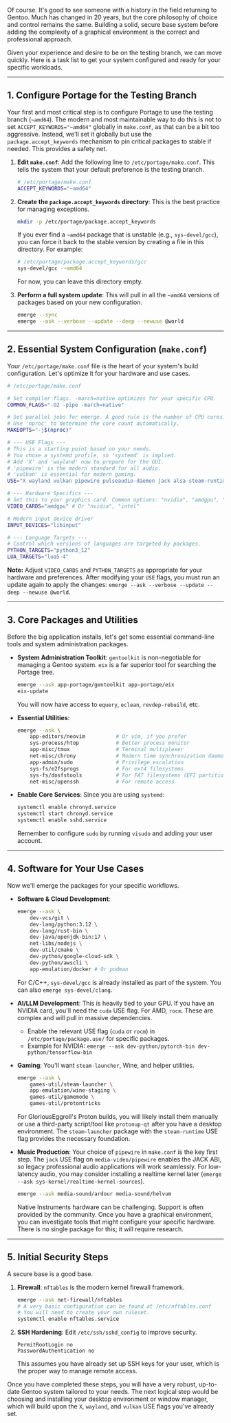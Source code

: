 
Of course. It's good to see someone with a history in the field returning to Gentoo. Much has changed in 20 years, but the core philosophy of choice and control remains the same. Building a solid, secure base system before adding the complexity of a graphical environment is the correct and professional approach.

Given your experience and desire to be on the testing branch, we can move quickly. Here is a task list to get your system configured and ready for your specific workloads.

-----

## 1\. Configure Portage for the Testing Branch

Your first and most critical step is to configure Portage to use the testing branch (`~amd64`). The modern and most maintainable way to do this is not to set `ACCEPT_KEYWORDS="~amd64"` globally in `make.conf`, as that can be a bit too aggressive. Instead, we'll set it globally but use the `package.accept_keywords` mechanism to pin critical packages to stable if needed. This provides a safety net.

1.  **Edit `make.conf`**: Add the following line to `/etc/portage/make.conf`. This tells the system that your default preference is the testing branch.

    ```bash
    # /etc/portage/make.conf
    ACCEPT_KEYWORDS="~amd64"
    ```

2.  **Create the `package.accept_keywords` directory**: This is the best practice for managing exceptions.

    ```bash
    mkdir -p /etc/portage/package.accept_keywords
    ```

    If you ever find a `~amd64` package that is unstable (e.g., `sys-devel/gcc`), you can force it back to the stable version by creating a file in this directory. For example:

    ```bash
    # /etc/portage/package.accept_keywords/gcc
    sys-devel/gcc -~amd64
    ```

    For now, you can leave this directory empty.

3.  **Perform a full system update**: This will pull in all the `~amd64` versions of packages based on your new configuration.

    ```bash
    emerge --sync
    emerge --ask --verbose --update --deep --newuse @world
    ```

-----

## 2\. Essential System Configuration (`make.conf`)

Your `/etc/portage/make.conf` file is the heart of your system's build configuration. Let's optimize it for your hardware and use cases.

```bash
# /etc/portage/make.conf

# Set compiler flags. -march=native optimizes for your specific CPU.
COMMON_FLAGS="-O2 -pipe -march=native"

# Set parallel jobs for emerge. A good rule is the number of CPU cores.
# Use 'nproc' to determine the core count automatically.
MAKEOPTS="-j$(nproc)"

# --- USE Flags ---
# This is a starting point based on your needs.
# You chose a systemd profile, so 'systemd' is implied.
# Add 'X' and 'wayland' now to prepare for the GUI.
# 'pipewire' is the modern standard for all audio.
# 'vulkan' is essential for modern gaming.
USE="X wayland vulkan pipewire pulseaudio-daemon jack alsa steam-runtime -bluetooth -gnome -kde"

# --- Hardware Specifics ---
# Set this to your graphics card. Common options: "nvidia", "amdgpu", "intel".
VIDEO_CARDS="amdgpu" # Or "nvidia", "intel"

# Modern input device driver
INPUT_DEVICES="libinput"

# --- Language Targets ---
# Control which versions of languages are targeted by packages.
PYTHON_TARGETS="python3_12"
LUA_TARGETS="lua5-4"
```

**Note:** Adjust `VIDEO_CARDS` and `PYTHON_TARGETS` as appropriate for your hardware and preferences. After modifying your `USE` flags, you must run an update again to apply the changes: `emerge --ask --verbose --update --deep --newuse @world`.

-----

## 3\. Core Packages and Utilities

Before the big application installs, let's get some essential command-line tools and system administration packages.

  * **System Administration Toolkit**: `gentoolkit` is non-negotiable for managing a Gentoo system. `eix` is a far superior tool for searching the Portage tree.

    ```bash
    emerge --ask app-portage/gentoolkit app-portage/eix
    eix-update
    ```

    You will now have access to `equery`, `eclean`, `revdep-rebuild`, etc.

  * **Essential Utilities**:

    ```bash
    emerge --ask \
        app-editors/neovim          # Or vim, if you prefer
        sys-process/htop            # Better process monitor
        app-misc/tmux               # Terminal multiplexer
        net-misc/chrony             # Modern time synchronization daemon
        app-admin/sudo              # Privilege escalation
        sys-fs/e2fsprogs            # For ext4 filesystems
        sys-fs/dosfstools           # For FAT filesystems (EFI partition)
        net-misc/openssh            # For remote access
    ```

  * **Enable Core Services**: Since you are using `systemd`:

    ```bash
    systemctl enable chronyd.service
    systemctl start chronyd.service
    systemctl enable sshd.service
    ```

    Remember to configure `sudo` by running `visudo` and adding your user account.

-----

## 4\. Software for Your Use Cases

Now we'll emerge the packages for your specific workflows.

  * **Software & Cloud Development**:

    ```bash
    emerge --ask \
        dev-vcs/git \
        dev-lang/python:3.12 \
        dev-lang/rust-bin \
        dev-java/openjdk-bin:17 \
        net-libs/nodejs \
        dev-util/cmake \
        dev-python/google-cloud-sdk \
        dev-python/awscli \
        app-emulation/docker # Or podman
    ```

    For C/C++, `sys-devel/gcc` is already installed as part of the system. You can also `emerge sys-devel/clang`.

  * **AI/LLM Development**: This is heavily tied to your GPU. If you have an NVIDIA card, you'll need the `cuda` USE flag. For AMD, `rocm`. These are complex and will pull in massive dependencies.

      * Enable the relevant USE flag (`cuda` or `rocm`) in `/etc/portage/package.use/` for specific packages.
      * Example for NVIDIA: `emerge --ask dev-python/pytorch-bin dev-python/tensorflow-bin`

  * **Gaming**: You'll want `steam-launcher`, Wine, and helper utilities.

    ```bash
    emerge --ask \
        games-util/steam-launcher \
        app-emulation/wine-staging \
        games-util/gamemode \
        games-util/protontricks
    ```

    For GloriousEggroll's Proton builds, you will likely install them manually or use a third-party script/tool like `protonup-qt` after you have a desktop environment. The `steam-launcher` package with the `steam-runtime` USE flag provides the necessary foundation.

  * **Music Production**: Your choice of `pipewire` in `make.conf` is the key first step. The `jack` USE flag on `media-video/pipewire` enables the JACK ABI, so legacy professional audio applications will work seamlessly. For low-latency audio, you may consider installing a realtime kernel later (`emerge --ask sys-kernel/realtime-kernel-sources`).

    ```bash
    emerge --ask media-sound/ardour media-sound/helvum
    ```

    Native Instruments hardware can be challenging. Support is often provided by the community. Once you have a graphical environment, you can investigate tools that might configure your specific hardware. There is no single package for this; it will require research.

-----

## 5\. Initial Security Steps

A secure base is a good base.

1.  **Firewall**: `nftables` is the modern kernel firewall framework.
    ```bash
    emerge --ask net-firewall/nftables
    # A very basic configuration can be found at /etc/nftables.conf
    # You will need to create your own ruleset.
    systemctl enable nftables.service
    ```
2.  **SSH Hardening**: Edit `/etc/ssh/sshd_config` to improve security.
    ```
    PermitRootLogin no
    PasswordAuthentication no
    ```
    This assumes you have already set up SSH keys for your user, which is the proper way to manage remote access.

Once you have completed these steps, you will have a very robust, up-to-date Gentoo system tailored to your needs. The next logical step would be choosing and installing your desktop environment or window manager, which will build upon the `X`, `wayland`, and `vulkan` USE flags you've already set.
